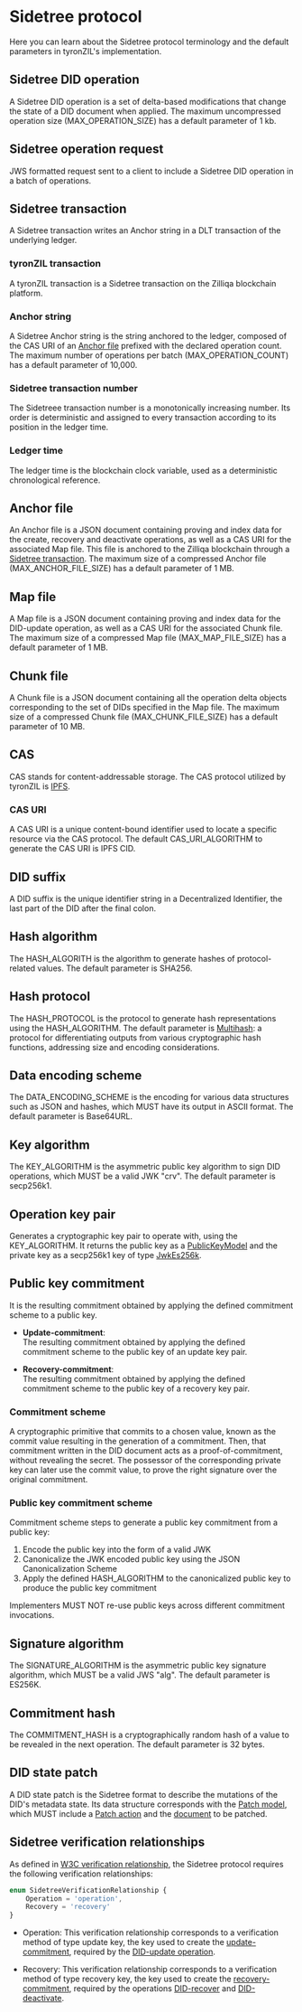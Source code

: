 # Sidetree protocol

Here you can learn about the Sidetree protocol terminology and the default parameters in tyronZIL's implementation.

## Sidetree DID operation

A Sidetree DID operation is a set of delta-based modifications that change the state of a DID document when applied. The maximum uncompressed operation size (MAX_OPERATION_SIZE) has a default parameter of 1 kb.

## Sidetree operation request

JWS formatted request sent to a client to include a Sidetree DID operation in a batch of operations.

## Sidetree transaction

A Sidetree transaction writes an Anchor string in a DLT transaction of the underlying ledger.

### tyronZIL transaction

A tyronZIL transaction is a Sidetree transaction on the Zilliqa blockchain platform.

### Anchor string

A Sidetree Anchor string is the string anchored to the ledger, composed of the CAS URI of an [Anchor file](#anchor-file) prefixed with the declared operation count. The maximum number of operations per batch (MAX_OPERATION_COUNT) has a default parameter of 10,000.

### Sidetree transaction number

The Sidetreee transaction number is a monotonically increasing number. Its order is deterministic and assigned to every transaction according to its position in the ledger time.

### Ledger time

The ledger time is the blockchain clock variable, used as a deterministic chronological reference.

## Anchor file

An Anchor file is a JSON document containing proving and index data for the create, recovery and deactivate operations, as well as a CAS URI for the associated Map file. This file is anchored to the Zilliqa blockchain through a [Sidetree transaction](#sidetree-transaction). The maximum size of a compressed Anchor file (MAX_ANCHOR_FILE_SIZE) has a default parameter of 1 MB.

## Map file

A Map file is a JSON document containing proving and index data for the DID-update operation, as well as a CAS URI for the associated Chunk file. The maximum size of a compressed Map file (MAX_MAP_FILE_SIZE) has a default parameter of 1 MB.

## Chunk file

A Chunk file is a JSON document containing all the operation delta objects corresponding to the set of DIDs specified in the Map file. The maximum size of a compressed Chunk file (MAX_CHUNK_FILE_SIZE) has a default parameter of 10 MB.

## CAS

CAS stands for content-addressable storage. The CAS protocol utilized by tyronZIL is [IPFS](https://ipfs.io/).

### CAS URI

A CAS URI is a unique content-bound identifier used to locate a specific resource via the CAS protocol. The default CAS_URI_ALGORITHM to generate the CAS URI is IPFS CID.

## DID suffix

A DID suffix is the unique identifier string in a Decentralized Identifier, the last part of the DID after the final colon.

## Hash algorithm

The HASH_ALGORITH is the algorithm to generate hashes of protocol-related values. The default parameter is SHA256.

## Hash protocol

The HASH_PROTOCOL is the protocol to generate hash representations using the HASH_ALGORITHM. The default parameter is [Multihash](https://multiformats.io/multihash/): a protocol for differentiating outputs from various cryptographic hash functions, addressing size and encoding considerations.

## Data encoding scheme

The DATA_ENCODING_SCHEME is the encoding for various data structures such as JSON and hashes, which MUST have its output in ASCII format. The default parameter is Base64URL.

## Key algorithm

The KEY_ALGORITHM is the asymmetric public key algorithm to sign DID operations, which MUST be a valid JWK "crv". The default parameter is secp256k1.

## Operation key pair

Generates a cryptographic key pair to operate with, using the KEY_ALGORITHM. It returns the public key as a [PublicKeyModel](./implementation/models.md#public-key-model) and the private key as a secp256k1 key of type [JwkEs256k](./implementation/models.md#jwkes256k).

## Public key commitment

It is the resulting commitment obtained by applying the defined commitment scheme to a public key.

- **Update-commitment**:  
The resulting commitment obtained by applying the defined commitment scheme to the public key of an update key pair.

- **Recovery-commitment**:  
The resulting commitment obtained by applying the defined commitment scheme to the public key of a recovery key pair.

### Commitment scheme

A cryptographic primitive that commits to a chosen value, known as the commit value resulting in the generation of a commitment. Then, that commitment written in the DID document acts as a proof-of-commitment, without revealing the secret. The possessor of the corresponding private key can later use the commit value, to prove the right signature over the original commitment.

### Public key commitment scheme

Commitment scheme steps to generate a public key commitment from a public key:

1. Encode the public key into the form of a valid JWK
2. Canonicalize the JWK encoded public key using the JSON Canonicalization Scheme
3. Apply the defined HASH_ALGORITHM to the canonicalized public key to produce the public key commitment

Implementers MUST NOT re-use public keys across different commitment invocations.

## Signature algorithm

The SIGNATURE_ALGORITHM is the asymmetric public key signature algorithm, which MUST be a valid JWS "alg". The default parameter is ES256K.

## Commitment hash

The COMMITMENT_HASH is a cryptographically random hash of a value to be revealed in the next operation. The default parameter is 32 bytes.

## DID state patch

A DID state patch is the Sidetree format to describe the mutations of the DID's metadata state. Its data structure corresponds with the [Patch model](./implementation/models.md#patch-model), which MUST include a [Patch action](./implementation/models.md#patch-action) and the [document](./implementation/models.md#document-model) to be patched.

## Sidetree verification relationships

As defined in [W3C verification relationship](./W3C-dids.md#verification-relationship), the Sidetree protocol requires the following verification relationships:

```js
enum SidetreeVerificationRelationship {
    Operation = 'operation',
    Recovery = 'recovery'
}
```

- Operation: This verification relationship corresponds to a verification method of type update key, the key used to create the [update-commitment](#public-key-commitment), required by the [DID-update operation](./operations/CRUD/did-update.md).

- Recovery: This verification relationship corresponds to a verification method of type recovery key, the key used to create the [recovery-commitment](#public-key-commitment), required by the operations [DID-recover](./operations/CRUD/did-recover.md) and [DID-deactivate](./operations/CRUD/did-deactivate.md).
